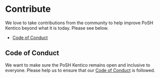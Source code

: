 # Contribute
We love to take contributions from the community to help improve PoSH Kentico beyond what it is today.  Please see below.

* [Code of Conduct](#coc)

## <a name="coc"></a> Code of Conduct
We want to make sure the PoSH Kentico remains open and inclusive to everyone.  Please help us to ensure that our [Code of Conduct](CodeOfConduct.md) is followed.